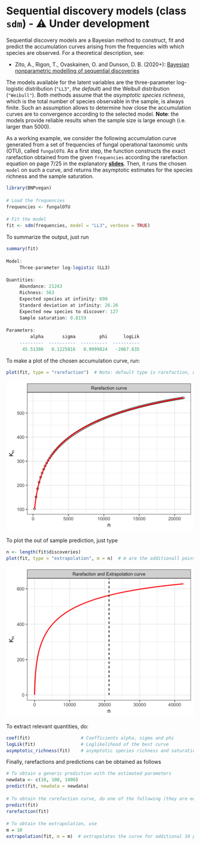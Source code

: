 # Sequential discovery models (class `sdm`) - :warning: Under development

Sequential discovery models are a Bayesian method to construct, fit and predict the accumulation curves arising from the frequencies with which species are observed. For a theoretical description, see:

 * Zito, A., Rigon, T., Ovaskainen, O. and Dunson, D. B. (2020+): [Bayesian nonparametric modelling of sequential discoveries](https://arxiv.org/abs/2011.06629)
 
The models available for the latent variables are the three-parameter log-logistic distribution (`"LL3"`, *the default*) and the Weibull distribution (`"Weibull"`). Both methods assume that the *asymptotic species richness*, which is the total number of species observable in the sample, is always finite. Such an assumption allows to determine how close the accumulation curves are to convergence according to the selected model. **Note**: the models provide reliable results when the sample size is large enough (i.e. larger  than 5000). 

As a working example, we consider the following accumulation curve generated from a set of frequencies of fungal operational taxonomic units (OTU), called `fungalOTU`. As a first step, the function constructs the exact rarefaction obtained from the given `frequencies` according the rarefaction equation on page 7/25 in the explanatory  [**slides**](slides_SSM.pdf). Then, it runs the chosen `model` on such a curve, and returns the asymptotic estimates for the species richness and the sample saturation. 

```R
library(BNPvegan)

# Load the frequencies
frequencies <- fungalOTU

# Fit the model
fit <- sdm(frequencies, model = "LL3", verbose = TRUE)
```

To summarize the output, just run
```R
summary(fit)

Model:
	 Three-parameter log-logistic (LL3)

Quantities:
	 Abundance: 21243
	 Richness: 563
	 Expected species at infinity: 690
	 Standard deviation at infinity: 26.26
	 Expected new species to discover: 127
	 Sample saturation: 0.8159

Parameters:
	     alpha       sigma         phi      logLik
	 ---------  ----------  ----------  ----------
	  45.51308   0.1225816   0.9999824   -2067.835
```

To make a plot of the chosen accumulation curve, run:
```R
plot(fit, type = "rarefaction")  # Note: default type is rarefaction, which plots also the observed accumulation curve
```

<img src="https://github.com/alessandrozito/BNPvegan/blob/master/img/sdm_plot.png" width="600" >

To plot the out of sample prediction, just type
```R
n <- length(fit$discoveries)
plot(fit, type = "extrapolation", m = n)  # m are the additionall points to compute the prediciton. Default is m=n
```

<img src="https://github.com/alessandrozito/BNPvegan/blob/master/img/sdm_plot_extrapolation.png" width="600" >

To extract relevant quantities, do:
```R
coef(fit)                   # Coefficients alpha, sigma and phi
logLik(fit)                 # Loglikelihood of the best curve
asymptotic_richness(fit)    # asymptotic species richness and saturation
```

Finally, rarefactions and predictions can be obtained as follows 
```R
# To obtain a generic prediction with the estimated parameters 
newdata <- c(10, 100, 1000)
predict(fit, newdata = newdata)

# To obtain the rarefaction curve, do one of the following (they are equivalent. predict is a generic prediction method)
predict(fit)
rarefaction(fit)

# To obtain the extrapolation, use
m = 10
extrapolation(fit, m = m)  # extrapolates the curve for additional 10 point.
```





